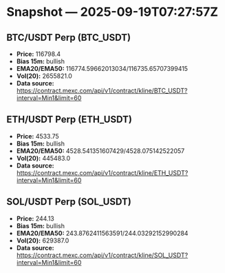 # Snapshot — 2025-09-19T07:27:57Z

## BTC/USDT Perp (BTC_USDT)
- **Price:** 116798.4
- **Bias 15m:** bullish
- **EMA20/EMA50:** 116774.59662013034/116735.65707399415
- **Vol(20):** 2655821.0
- **Data source:** https://contract.mexc.com/api/v1/contract/kline/BTC_USDT?interval=Min1&limit=60

## ETH/USDT Perp (ETH_USDT)
- **Price:** 4533.75
- **Bias 15m:** bullish
- **EMA20/EMA50:** 4528.541351607429/4528.075142522057
- **Vol(20):** 445483.0
- **Data source:** https://contract.mexc.com/api/v1/contract/kline/ETH_USDT?interval=Min1&limit=60

## SOL/USDT Perp (SOL_USDT)
- **Price:** 244.13
- **Bias 15m:** bullish
- **EMA20/EMA50:** 243.8762411563591/244.03292152990284
- **Vol(20):** 629387.0
- **Data source:** https://contract.mexc.com/api/v1/contract/kline/SOL_USDT?interval=Min1&limit=60
